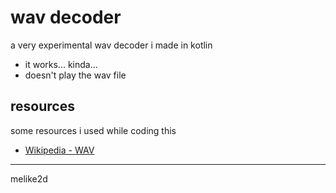 # wav decoder

a very experimental wav decoder i made in kotlin

- it works... kinda...
- doesn't play the wav file

## resources

some resources i used while coding this

- [Wikipedia - WAV](https://en.wikipedia.org/wiki/WAV#RIFF_WAVE)

---

melike2d
